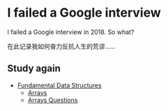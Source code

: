 # I failed a Google interview
I failed a Google interview in 2018. So what?

在此记录我如何奋力反抗人生的荒谬……

## Study again

- [Fundamental Data Structures](fundamental-data-structures)
    - [Arrays](fundamental-data-structures/array/arrays.md)
    - [Arrays Questions](fundamental-data-structures/array/questions)

